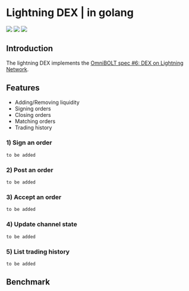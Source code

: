 # Lightning DEX | in golang
[![](https://img.shields.io/badge/license-MIT-blue)](https://github.com/omnilaboratory/obd/blob/master/LICENSE) [![](https://img.shields.io/badge/golang-%3E%3D1.9.0-orange)](https://golang.org/dl/)  [![](https://img.shields.io/badge/protocol-OmniBOLT-brightgreen)](https://github.com/omnilaboratory/OmniBOLT-spec) 

## Introduction

The lightning DEX implements the [OmniBOLT spec #6: DEX on Lightning Network](https://github.com/omnilaboratory/OmniBOLT-spec/blob/master/OmniBOLT-06-Automatic-Market-Maker-and-DEX.md).

## Features
* Adding/Removing liquidity
* Signing orders
* Closing orders
* Matching orders
* Trading history

### 1) Sign an order
```
to be added
```

### 2) Post an order
```
to be added
```

### 3) Accept an order
```
to be added
```

### 4) Update channel state
```
to be added
```

### 5) List trading history
```
to be added
```

## Benchmark






